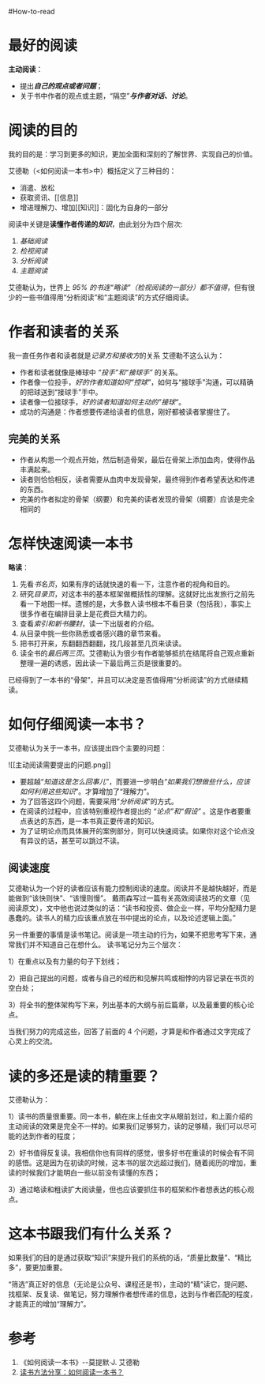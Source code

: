 #How-to-read

# 最好的阅读
**主动阅读**：
- 提出***自己的观点或者问题***；
- 关于书中作者的观点或主题，“隔空”***与作者对话、讨论***。

# 阅读的目的
我的目的是：学习到更多的知识，更加全面和深刻的了解世界、实现自己的价值。

艾德勒（<如何阅读一本书>中）概括定义了三种目的：
- 消遣、放松
- 获取资讯、[[信息]]
- 增进理解力、增加[[知识]]：固化为自身的一部分

阅读中关键是**读懂作者传递的*知识***，由此划分为四个层次:
1. *基础阅读*
2. *检视阅读*
3. *分析阅读*
4. *主题阅读*

艾德勒认为，世界上 *95% 的书连“略读”（检视阅读的一部分）都不值得*，但有很少的一些书值得用“分析阅读”和“主题阅读”的方式仔细阅读。

# 作者和读者的关系
我一直任务作者和读者就是*记录方和接收方*的关系
艾德勒不这么认为：
- 作者和读者就像是棒球中 *“投手”和“接球手”* 的关系。
- 作者像一位投手，*好的作者知道如何“控球”*，如何与“接球手”沟通，可以精确的把球送到“接球手”手中。
- 读者像一位接球手，*好的读者知道如何主动的”接球“*。
- 成功的沟通是：作者想要传递给读者的信息，刚好都被读者掌握住了。

## 完美的关系
- 作者从构思一个观点开始，然后制造骨架，最后在骨架上添加血肉，使得作品丰满起来。
- 读者则恰恰相反，读者需要从血肉中发现骨架，最终得到作者希望表达和传递的东西。
- 完美的作者拟定的骨架（纲要）和完美的读者发现的骨架（纲要）应该是完全相同的

# 怎样快速阅读一本书
**略读**：
1. 先看*书名页*，如果有序的话就快速的看一下，注意作者的视角和目的。
2. 研究*目录页*，对这本书的基本框架做概括性的理解。这就好比出发旅行之前先看一下地图一样。遗憾的是，大多数人读书根本不看目录（包括我），事实上很多作者在编排目录上是花费巨大精力的。
3. 查看*索引和新书腰封*，读一下出版者的介绍。
4. 从目录中挑一些你熟悉或者感兴趣的章节来看。
5. 把书打开来，东翻翻西翻翻，找几段甚至几页来读读。
6. 读全书的*最后两三页*。艾德勒认为很少有作者能够抵抗在结尾将自己观点重新整理一遍的诱惑，因此读一下最后两三页是很重要的。

已经得到了一本书的“骨架”，并且可以决定是否值得用“分析阅读”的方式继续精读。

# 如何仔细阅读一本书？

艾德勒认为关于一本书，应该提出四个主要的问题：

![[主动阅读需要提出的问题.png]]

- 要超越“*知道这是怎么回事儿*”，而要进一步明白“*如果我们想做些什么，应该如何利用这些知识*”。才算增加了“理解力”。
- 为了回答这四个问题，需要采用“*分析阅读*”的方式。
- 在阅读的过程中，应该特别重视作者提出的 *“论点”和“假设”* 。这是作者要重点表达的东西，是一本书真正要传递的知识。
- 为了证明论点而具体展开的案例部分，则可以快速阅读。如果你对这个论点没有异议的话，甚至可以跳过不读。

## 阅读速度
艾德勒认为一个好的读者应该有能力控制阅读的速度。阅读并不是越快越好，而是能做到“该快则快”、“该慢则慢”。
戴雨森写过一篇有关高效阅读技巧的文章（见阅读原文），文中他也说过类似的话：“读书和投资、做企业一样，平均分配精力是愚蠢的。读书人的精力应该重点放在书中提出的论点，以及论述逻辑上面。”

另一件重要的事情是读书笔记。阅读是一项主动的行为，如果不把思考写下来，通常我们并不知道自己在想什么。
读书笔记分为三个层次：

1）在重点以及有力量的句子下划线；

2）把自己提出的问题，或者与自己的经历和见解共鸣或相悖的内容记录在书页的空白处；

3）将全书的整体架构写下来，列出基本的大纲与前后篇章，以及最重要的核心论点。

当我们努力的完成这些，回答了前面的 4 个问题，才算是和作者通过文字完成了心灵上的交流。

# 读的多还是读的精重要？

艾德勒认为：

1）读书的质量很重要。同一本书，躺在床上任由文字从眼前划过，和上面介绍的主动阅读的效果是完全不一样的。如果我们足够努力，读的足够精，我们可以尽可能的达到作者的程度；

2）好书值得反复读。我相信你也有同样的感觉，很多好书在重读的时候会有不同的感悟。这是因为在初读的时候，这本书的层次远超过我们，随着阅历的增加，重读的时候我们才能明白一些以前没有读懂的东西；

3）通过略读和粗读扩大阅读量，但也应该要抓住书的框架和作者想表达的核心观点。

# 这本书跟我们有什么关系？

如果我们的目的是通过获取“知识”来提升我们的系统的话，“质量比数量”、“精比多”，要更加重要。

“筛选”真正好的信息（无论是公众号、课程还是书），主动的“精”读它，提问题、找框架、反复读、做笔记，努力理解作者想传递的信息，达到与作者匹配的程度，才能真正的增加“理解力”。

# 参考
1. 《如何阅读一本书》--莫提默·J. 艾德勒
2. [读书方法分享：如何阅读一本书？](https://sspai.com/post/59388)